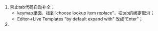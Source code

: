 1. 禁止tab代码自动补全：
   - keymap里面，找到“choose lookup item replace”，把tab的绑定取消；
   - Editor->Live Templates  "by default expand with" 改成“Enter”；
2. 

